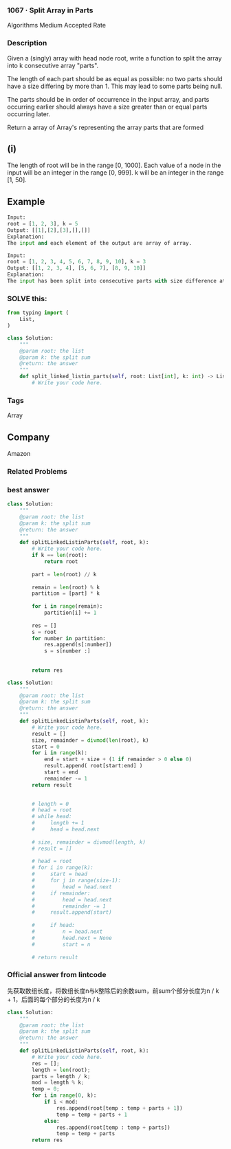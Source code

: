### 1067 · Split Array in Parts
Algorithms
Medium
Accepted Rate 


### Description
Given a (singly) array with head node root, write a function to split the array into k consecutive array "parts".

The length of each part should be as equal as possible: no two parts should have a size differing by more than 1. This may lead to some parts being null.

The parts should be in order of occurrence in the input array, and parts occurring earlier should always have a size greater than or equal parts occurring later.

Return a array of Array's representing the array parts that are formed

## (i)
The length of root will be in the range [0, 1000].
Each value of a node in the input will be an integer in the range [0, 999].
k will be an integer in the range [1, 50].


## Example
```python
Input: 
root = [1, 2, 3], k = 5
Output: [[1],[2],[3],[],[]]
Explanation:
The input and each element of the output are array of array.

```
```python
Input: 
root = [1, 2, 3, 4, 5, 6, 7, 8, 9, 10], k = 3
Output: [[1, 2, 3, 4], [5, 6, 7], [8, 9, 10]]
Explanation:
The input has been split into consecutive parts with size difference at most 1, and earlier parts are a larger size than the later parts.

```
### SOLVE this:

```python
from typing import (
    List,
)

class Solution:
    """
    @param root: the list
    @param k: the split sum
    @return: the answer
    """
    def split_linked_listin_parts(self, root: List[int], k: int) -> List[List[int]]:
        # Write your code here.

```

### Tags
Array
## Company
Amazon

### Related Problems






### best answer
```py
class Solution:
    """
    @param root: the list
    @param k: the split sum
    @return: the answer
    """
    def splitLinkedListinParts(self, root, k):
        # Write your code here.
        if k == len(root):
            return root 
        
        part = len(root) // k 
        
        remain = len(root) % k 
        partition = [part] * k 
        
        for i in range(remain):
            partition[i] += 1 
        
        res = []
        s = root
        for number in partition:
            res.append(s[:number])
            s = s[number :]
        
        
        return res
```
```py
class Solution:
    """
    @param root: the list
    @param k: the split sum
    @return: the answer
    """
    def splitLinkedListinParts(self, root, k):
        # Write your code here.
        result = []
        size, remainder = divmod(len(root), k)
        start = 0
        for i in range(k):
            end = start + size + (1 if remainder > 0 else 0)
            result.append( root[start:end] )
            start = end
            remainder -= 1
        return result
            

        # length = 0
        # head = root
        # while head:
        #     length += 1
        #     head = head.next
            
        # size, remainder = divmod(length, k)
        # result = []
        
        # head = root
        # for i in range(k):
        #     start = head
        #     for j in range(size-1):
        #         head = head.next
        #     if remainder:
        #         head = head.next
        #         remainder -= 1
        #     result.append(start)
            
        #     if head:
        #         n = head.next
        #         head.next = None
        #         start = n
            
        # return result
```

### Official answer from lintcode
先获取数组长度，将数组长度n与k整除后的余数sum，前sum个部分长度为n / k + 1，后面的每个部分的长度为n / k
```py
class Solution:
    """
    @param root: the list
    @param k: the split sum
    @return: the answer
    """
    def splitLinkedListinParts(self, root, k):
        # Write your code here.
        res = [];
        length = len(root);
        parts = length / k;
        mod = length % k;
        temp = 0;
        for i in range(0, k):
            if i < mod:
                res.append(root[temp : temp + parts + 1])
                temp = temp + parts + 1
            else:
                res.append(root[temp : temp + parts])
                temp = temp + parts
        return res
```